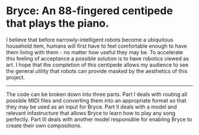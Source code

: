 # Bryce: An 88-fingered centipede that plays the piano.
I believe that before narrowly-intelligent robots become a ubiquitous household item, humans will first have to feel comfortable
enough to have them living with them - no matter how useful they may be. To accelerate this feeling of acceptance a possible solution is to have robotics
viewed as art. I hope that the completion of this centipede allows my audience to see the general utility that robots can
provide masked by the aesthetics of this project.

------------------------------------------------------------------------------------------------------------------------
The code can be broken down into three parts.
Part I deals with routing all possible MIDI files and converting them into an appropriate format so that they may be
used as an input for Bryce.
Part II deals with a model and relevant infastructure that allows Bryce to learn how to play any song perfectly.
Part III deals with another model responsible for enabling Bryce to create their own compositions.


